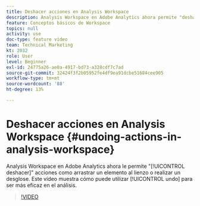 ```yaml
---
title: Deshacer acciones en Analysis Workspace
description: Analysis Workspace en Adobe Analytics ahora permite "deshacer" acciones como arrastrar un elemento al lienzo o realizar un desglose. Este vídeo muestra cómo puede utilizar Deshacer para mejorar la eficacia del análisis.
feature: Conceptos básicos de Workspace
topics: null
activity: use
doc-type: feature video
team: Technical Marketing
kt: 2032
role: User
level: Beginner
exl-id: 24775a26-ae0a-4917-bd73-a328cdf7c7ad
source-git-commit: 32424f3f2b05952fe4df9ea91dcbe51684cee905
workflow-type: tm+mt
source-wordcount: '88'
ht-degree: 13%

---
```


# Deshacer acciones en Analysis Workspace {#undoing-actions-in-analysis-workspace}

Analysis Workspace en Adobe Analytics ahora le permite &quot;[!UICONTROL deshacer]&quot; acciones como arrastrar un elemento al lienzo o realizar un desglose. Este vídeo muestra cómo puede utilizar [!UICONTROL undo] para ser más eficaz en el análisis.

>[!VIDEO](https://video.tv.adobe.com/v/23983/?quality=12)
